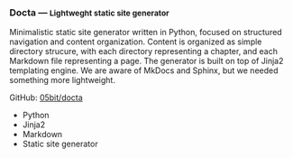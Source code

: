 ### Docta — <small>Lightweght static site generator</small>

Minimalistic static site generator written in Python, focused on structured
navigation and content organization. Content is organized as simple directory
strucure, with each directory representing a chapter, and each Markdown file
representing a page. The generator is built on top of Jinja2 templating engine.
We are aware of MkDocs and Sphinx, but we needed something more lightweight.

GitHub:
<a href="https://github.com/05bit/docta" target="_blank">05bit/docta</a>

- Python
- Jinja2
- Markdown
- Static site generator